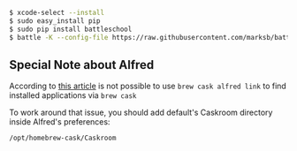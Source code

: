
```bash
$ xcode-select --install
$ sudo easy_install pip
$ sudo pip install battleschool
$ battle -K --config-file https://raw.githubusercontent.com/marksb/battle-config/master/config.yml
```

## Special Note about Alfred

According to [this article](http://support.alfredapp.com/kb:symlinked-apps) is
not possible to use `brew cask alfred link` to find installed applications via
`brew cask`

To work around that issue, you should add default's Caskroom directory inside
Alfred's preferences:

```
/opt/homebrew-cask/Caskroom
```
